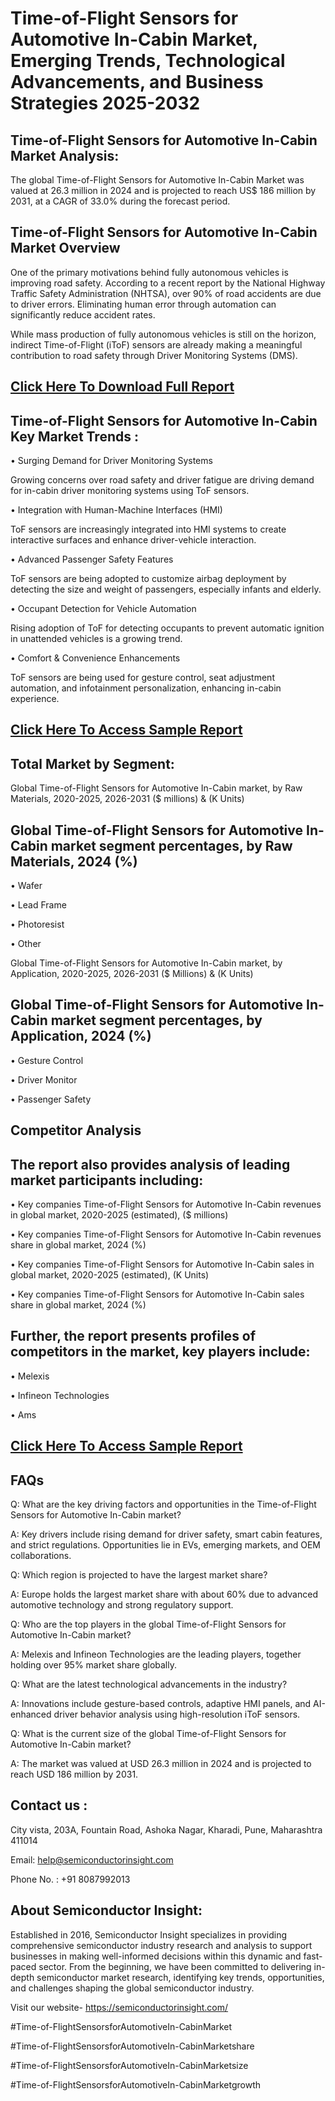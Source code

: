 Time-of-Flight Sensors for Automotive In-Cabin Market, Emerging Trends, Technological Advancements, and Business Strategies 2025-2032
=
Time-of-Flight Sensors for Automotive In-Cabin Market Analysis:
-
The global Time-of-Flight Sensors for Automotive In-Cabin Market was valued at 26.3 million in 2024 and is projected to reach US$ 186 million by 2031, at a CAGR of 33.0% during the forecast period.

Time-of-Flight Sensors for Automotive In-Cabin Market Overview
-
One of the primary motivations behind fully autonomous vehicles is improving road safety. According to a recent report by the National Highway Traffic Safety Administration (NHTSA), over 90% of road accidents are due to driver errors. Eliminating human error through automation can significantly reduce accident rates.

While mass production of fully autonomous vehicles is still on the horizon, indirect Time-of-Flight (iToF) sensors are already making a meaningful contribution to road safety through Driver Monitoring Systems (DMS).

[Click Here To Download Full Report](https://semiconductorinsight.com/report/time-of-flight-sensors-for-automotive-in-cabin-market/)
-
Time-of-Flight Sensors for Automotive In-Cabin Key Market Trends  :
-
•	Surging Demand for Driver Monitoring Systems

Growing concerns over road safety and driver fatigue are driving demand for in-cabin driver monitoring systems using ToF sensors.

•	Integration with Human-Machine Interfaces (HMI)

ToF sensors are increasingly integrated into HMI systems to create interactive surfaces and enhance driver-vehicle interaction.

•	Advanced Passenger Safety Features

ToF sensors are being adopted to customize airbag deployment by detecting the size and weight of passengers, especially infants and elderly.

•	Occupant Detection for Vehicle Automation

Rising adoption of ToF for detecting occupants to prevent automatic ignition in unattended vehicles is a growing trend.

•	Comfort & Convenience Enhancements

ToF sensors are being used for gesture control, seat adjustment automation, and infotainment personalization, enhancing in-cabin experience.

[Click Here To Access Sample Report](https://semiconductorinsight.com/download-sample-report/?product_id=90918)
-
Total Market by Segment:
-
Global Time-of-Flight Sensors for Automotive In-Cabin market, by Raw Materials, 2020-2025, 2026-2031 ($ millions) & (K Units)

Global Time-of-Flight Sensors for Automotive In-Cabin market segment percentages, by Raw Materials, 2024 (%)
-
•	Wafer

•	Lead Frame

•	Photoresist

•	Other

Global Time-of-Flight Sensors for Automotive In-Cabin market, by Application, 2020-2025, 2026-2031 ($ Millions) & (K Units)

Global Time-of-Flight Sensors for Automotive In-Cabin market segment percentages, by Application, 2024 (%)
-
•	Gesture Control

•	Driver Monitor

•	Passenger Safety

Competitor Analysis
-
The report also provides analysis of leading market participants including:
-
•	Key companies Time-of-Flight Sensors for Automotive In-Cabin revenues in global market, 2020-2025 (estimated), ($ millions)

•	Key companies Time-of-Flight Sensors for Automotive In-Cabin revenues share in global market, 2024 (%)

•	Key companies Time-of-Flight Sensors for Automotive In-Cabin sales in global market, 2020-2025 (estimated), (K Units)

•	Key companies Time-of-Flight Sensors for Automotive In-Cabin sales share in global market, 2024 (%)

Further, the report presents profiles of competitors in the market, key players include:
-
•	Melexis

•	Infineon Technologies

•	Ams

[Click Here To Access Sample Report](https://semiconductorinsight.com/download-sample-report/?product_id=90918)
-
FAQs
-
Q: What are the key driving factors and opportunities in the Time-of-Flight Sensors for Automotive In-Cabin market?

A: Key drivers include rising demand for driver safety, smart cabin features, and strict regulations. Opportunities lie in EVs, emerging markets, and OEM collaborations.

Q: Which region is projected to have the largest market share?

A: Europe holds the largest market share with about 60% due to advanced automotive technology and strong regulatory support.

Q: Who are the top players in the global Time-of-Flight Sensors for Automotive In-Cabin market?

A: Melexis and Infineon Technologies are the leading players, together holding over 95% market share globally.

Q: What are the latest technological advancements in the industry?

A: Innovations include gesture-based controls, adaptive HMI panels, and AI-enhanced driver behavior analysis using high-resolution iToF sensors.

Q: What is the current size of the global Time-of-Flight Sensors for Automotive In-Cabin market?

A: The market was valued at USD 26.3 million in 2024 and is projected to reach USD 186 million by 2031.

Contact us : 
-
City vista, 203A, Fountain Road, Ashoka Nagar, Kharadi, Pune, Maharashtra 411014

Email: help@semiconductorinsight.com

Phone No. : +91 8087992013

About Semiconductor Insight:
-
Established in 2016, Semiconductor Insight specializes in providing comprehensive semiconductor industry research and analysis to support businesses in making well-informed decisions within this dynamic and fast-paced sector. From the beginning, we have been committed to delivering in-depth semiconductor market research, identifying key trends, opportunities, and challenges shaping the global semiconductor industry.

Visit our website- https://semiconductorinsight.com/

#Time-of-FlightSensorsforAutomotiveIn-CabinMarket 

#Time-of-FlightSensorsforAutomotiveIn-CabinMarketshare

#Time-of-FlightSensorsforAutomotiveIn-CabinMarketsize

#Time-of-FlightSensorsforAutomotiveIn-CabinMarketgrowth 
 
 


